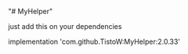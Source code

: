 "# MyHelper"

just add this on your dependencies

implementation 'com.github.TistoW:MyHelper:2.0.33'
